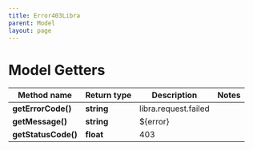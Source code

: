 ```yaml
---
title: Error403Libra
parent: Model
layout: page
---
```


# Model Getters

Method name | Return type | Description | Notes
------------ | ------------- | ------------- | -------------
**getErrorCode()** | **string** | libra.request.failed |
**getMessage()** | **string** | ${error} |
**getStatusCode()** | **float** | 403 |

